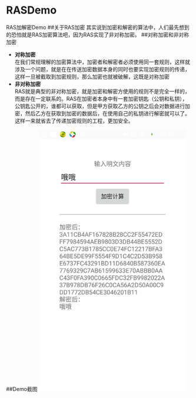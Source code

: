 # RASDemo
RAS加解密Demo
##关于RAS加密
  其实说到加密和解密的算法中，人们最先想到的恐怕就是RAS加密算法吧，因为RAS实现了非对称加密。
##对称加密和非对称加密
* **对称加密**<br/>
  在我们常规理解的加密算法中，加密者和解密者必须使用同一套规则，这样就涉及一个问题，就是在在传送加密数据本身的同时也要实现加密规则的传递，
这样一旦被截取到加密规则，那么加密也就被破解，这既是对称加密
* **非对称加密**<br/>
  RAS就是典型的非对称加密，就是加密和解密方使用的规则不是完全一样的，而是存在一定联系的。RAS在加密者本身中有一套加密钥匙（公钥和私钥），
公钥匙公开的，谁都可以获取，但是甲方获取乙方的公钥之后会对数据进行加密，然后乙方在获取到加密的数据后，在使用自己的私钥进行解密就可以了。
这样一来就省去了传递加密规则的工程，更加安全。<br/>

##Demo截图
<img src="https://github.com/jiushi555/RASDemo/raw/master/RASDemo/ys.jpg" width="400"/>



